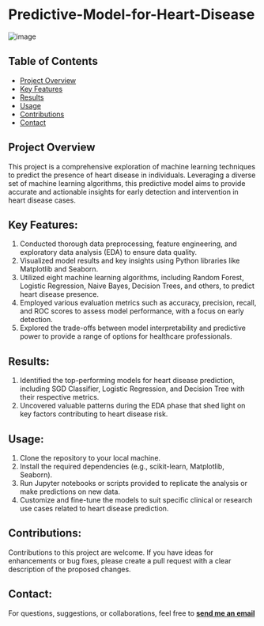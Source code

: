 # Predictive-Model-for-Heart-Disease

![image](https://github.com/ChidimmaIdika/Predictive-Model-for-Heart-Disease/assets/137975543/85b137e4-60d4-412d-bd2d-679e8f11eae5)


## Table of Contents
- [Project Overview](#project-overview)
- [Key Features](#key-features) 
- [Results](#results)
- [Usage](#usage)
- [Contributions](#contributions)
- [Contact](#contact)


## Project Overview
This project is a comprehensive exploration of machine learning techniques to predict the presence of heart disease in individuals. 
Leveraging a diverse set of machine learning algorithms, this predictive model aims to provide accurate and actionable insights for early detection and intervention in heart disease cases.

## Key Features:
1. Conducted thorough data preprocessing, feature engineering, and exploratory data analysis (EDA) to ensure data quality.
2. Visualized model results and key insights using Python libraries like Matplotlib and Seaborn.
3. Utilized eight machine learning algorithms, including Random Forest, Logistic Regression, Naive Bayes, Decision Trees, and others, to predict heart disease presence.
4. Employed various evaluation metrics such as accuracy, precision, recall, and ROC scores to assess model performance, with a focus on early detection.
5. Explored the trade-offs between model interpretability and predictive power to provide a range of options for healthcare professionals.

## Results:
1. Identified the top-performing models for heart disease prediction, including SGD Classifier, Logistic Regression, and Decision Tree with their respective metrics.
2. Uncovered valuable patterns during the EDA phase that shed light on key factors contributing to heart disease risk.

## Usage:
1. Clone the repository to your local machine.
2. Install the required dependencies (e.g., scikit-learn, Matplotlib, Seaborn).
3. Run Jupyter notebooks or scripts provided to replicate the analysis or make predictions on new data.
4. Customize and fine-tune the models to suit specific clinical or research use cases related to heart disease prediction.

## Contributions:
Contributions to this project are welcome. If you have ideas for enhancements or bug fixes, please create a pull request with a clear description of the proposed changes.

## Contact:
For questions, suggestions, or collaborations, feel free to **[send me an email](chidimmaidika@gmail.com)** 
